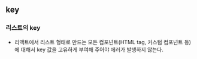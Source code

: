 ## key

### 리스트의 key
- 리액트에서 리스트 형태로 만드는 모든 컴포넌트(HTML tag, 커스텀 컴포넌트 등)에 대해서 key 값을 고유하게 부여해 주어야 에러가 발생하지 않는다.

